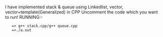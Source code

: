 I have implemented stack & queue using Linkedlist, vector, vector+template(Generalized) in CPP Uncomment the code which you want to run! RUNNING:-

       => g++ stack.cpp/g++ queue.cpp
       =>./a.out
